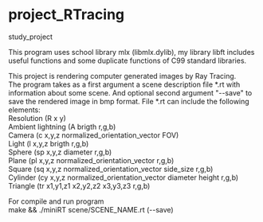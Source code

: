 # project_RTracing
study_project

This program uses school library mlx (libmlx.dylib), my library libft includes useful functions and some duplicate functions of C99 standard libraries.

This project is rendering computer generated images by Ray Tracing. \
The program takes as a first argument a scene description file *.rt with information about some scene. And optional second argument "--save" to save the rendered image in bmp format.
File *.rt can include the following elements: \
Resolution (R x y) \
Ambient lightning (A brigth r,g,b) \
Camera (c x,y,z normalized_orientation_vector FOV) \
Light (l  x,y,z brigth r,g,b) \
Sphere (sp x,y,z diameter r,g,b) \
Plane (pl x,y,z normalized_orientation_vector r,g,b) \
Square (sq x,y,z normalized_orientation_vector side_size r,g,b) \
Cylinder (cy x,y,z normalized_orientation_vector diameter height r,g,b) \
Triangle (tr x1,y1,z1 x2,y2,z2 x3,y3,z3 r,g,b)

For compile and run program \
make && ./miniRT scene/SCENE_NAME.rt (--save)
